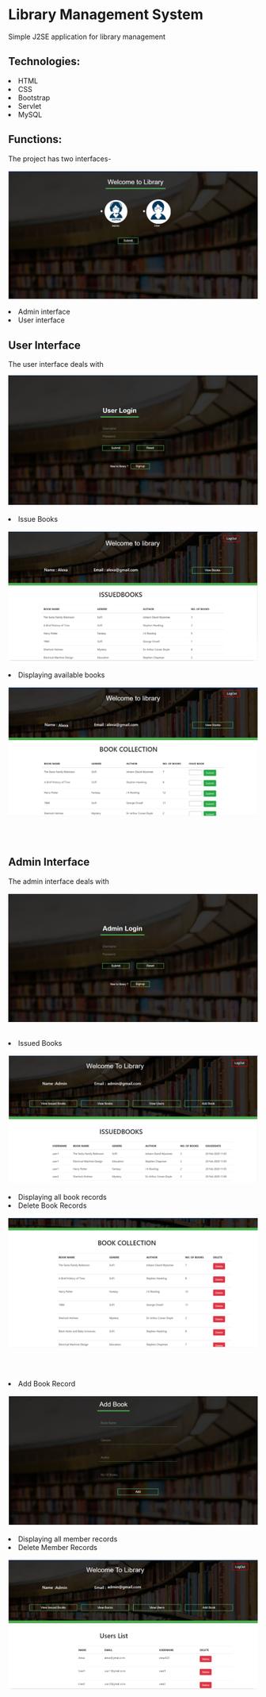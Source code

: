 # Library Management System 
Simple J2SE application for library management

## Technologies:
<li>HTML</li>
<li>CSS</li>
<li>Bootstrap</li>
<li>Servlet</li>
<li>MySQL</li>

## Functions: 

The project has two interfaces- 
<br><br>
<img src="https://github.com/riteeka20/library_management/blob/master/screenshots/img11.png">
<br>
<li>Admin interface</li>
<li>User interface</li>

## User Interface
The user interface deals with

<img src="https://github.com/riteeka20/library_management/blob/master/screenshots/img1.png">
<br><br>
<li>Issue Books</li>
<br>
<img src="https://github.com/riteeka20/library_management/blob/master/screenshots/img2.png">
<br><br>
<li>Displaying available books</li>
<br>

<img src="https://github.com/riteeka20/library_management/blob/master/screenshots/img3.png">

<br><br>
## Admin Interface
The admin interface deals with
<br><br>
<img src="https://github.com/riteeka20/library_management/blob/master/screenshots/img4.png">
<br><br>
<li>Issued Books</li>
<br>
<img src="https://github.com/riteeka20/library_management/blob/master/screenshots/img6.png">
<br><br>
<li>Displaying all book records</li>
<li>Delete Book Records</li>
<br>
<img src="https://github.com/riteeka20/library_management/blob/master/screenshots/img7.png">

<br><br>
<li>Add Book Record</li>
<br>

<img src="https://github.com/riteeka20/library_management/blob/master/screenshots/img10.png">
<br><br>
<li>Displaying all member records</li>
<li>Delete Member Records</li>
<br>
<img src="https://github.com/riteeka20/library_management/blob/master/screenshots/img8.png">
